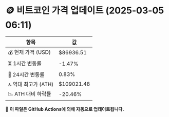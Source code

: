 # 🪙 비트코인 가격 업데이트 (2025-03-05 06:11)

| 항목                | 값 |
|--------------------|----------------|
| 💰 현재 가격 (USD) | $86936.51 |
| ⏳ 1시간 변동률    | -1.47% |
| 📆 24시간 변동률   | 0.83% |
| 🔝 역대 최고가 (ATH) | $109021.48 |
| 📉 ATH 대비 하락률 | -20.46% |

🔄 **이 파일은 GitHub Actions에 의해 자동으로 업데이트됩니다.**
